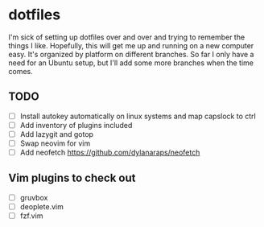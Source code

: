 # dotfiles

I'm sick of setting up dotfiles over and over and trying to remember the things I
like. Hopefully, this will get me up and running on a new computer easy. It's
organized by platform on different branches. So far I only have a need for an Ubuntu
setup, but I'll add some more branches when the time comes.


## TODO
- [ ]  Install autokey automatically on linux systems and map capslock to ctrl
- [ ]  Add inventory of plugins included
- [ ]  Add lazygit and gotop
- [ ]  Swap neovim for vim
- [ ]  Add neofetch https://github.com/dylanaraps/neofetch

## Vim plugins to check out
- [ ] gruvbox
- [ ] deoplete.vim
- [ ] fzf.vim
